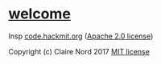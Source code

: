 # [welcome](http://clairenord.com)

Insp [code.hackmit.org](https://code.hackmit.org) ([Apache 2.0 license](http://www.apache.org/licenses/LICENSE-2.0.txt))

Copyright (c) Claire Nord 2017 [MIT license](https://opensource.org/licenses/MIT)
